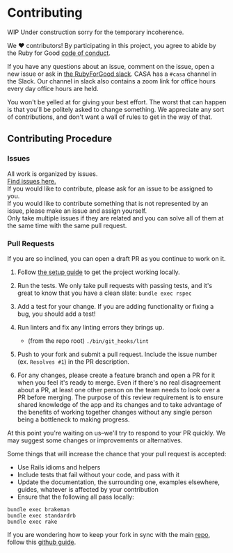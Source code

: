 # Contributing
WIP Under construction sorry for the temporary incoherence.

We ♥ contributors! By participating in this project, you agree to abide by the Ruby for Good [code of conduct].

If you have any questions about an issue, comment on the issue, open a new issue or ask in [the RubyForGood slack](https://rubyforgood.herokuapp.com/). CASA has a `#casa` channel in the Slack. Our channel in slack also contains a zoom link for office hours every day office hours are held.  
  
You won't be yelled at for giving your best effort. The worst that can happen is that you'll be politely asked to change something. We appreciate any sort of contributions, and don't want a wall of rules to get in the way of that.

## Contributing Procedure  
### Issues  
All work is organized by issues.  
[Find issues here.][issues]  
If you would like to contribute, please ask for an issue to be assigned to you.  
If you would like to contribute something that is not represented by an issue, please make an issue and assign yourself.  
Only take multiple issues if they are related and you can solve all of them at the same time with the same pull request.  

### Pull Requests  
If you are so inclined, you can open a draft PR as you continue to work on it.

1. Follow [the setup guide](https://github.com/rubyforgood/casa#installation) to get the project working locally.

1. Run the tests. We only take pull requests with passing tests, and it's great to know that you have a clean slate: `bundle exec rspec`

1. Add a test for your change. If you are adding functionality or fixing a  bug, you should add a test!

1. Run linters and fix any linting errors they brings up.  
   - (from the repo root) `./bin/git_hooks/lint`

1. Push to your fork and submit a pull request. Include the issue number (ex. `Resolves #1`) in the PR description.

1. For any changes, please create a feature branch and open a PR for it when you feel it's ready to merge. Even if there's no real disagreement about a PR, at least one other person on the team needs to look over a PR before merging. The purpose of this review requirement is to ensure shared knowledge of the app and its changes and to take advantage of the benefits of working together changes without any single person being a bottleneck to making progress.

At this point you're waiting on us–we'll try to respond to your PR quickly. We may suggest some changes or improvements or alternatives.

Some things that will increase the chance that your pull request is accepted:

* Use Rails idioms and helpers
* Include tests that fail without your code, and pass with it
* Update the documentation, the surrounding one, examples elsewhere, guides, whatever is affected by your contribution
* Ensure that the following all pass locally:
```
bundle exec brakeman
bundle exec standardrb
bundle exec rake
```

If you are wondering how to keep your fork in sync with the main [repo], follow this [github guide](https://help.github.com/en/github/collaborating-with-issues-and-pull-requests/syncing-a-fork).

[code of conduct]: https://github.com/rubyforgood/code-of-conduct
[issues]: https://github.com/rubyforgood/casa/issues?q=is%3Aopen+is%3Aissue+label%3A%22Status%3A+Available%22
[repo]: https://github.com/rubyforgood/casa
[setup]: https://github.com/rubyforgood/casa#developing-
